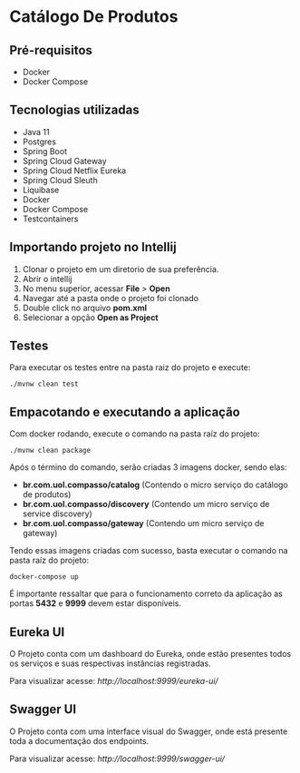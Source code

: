 
# Catálogo De Produtos

## Pré-requisitos

- Docker
- Docker Compose

## Tecnologias utilizadas

- Java 11
- Postgres
- Spring Boot
- Spring Cloud Gateway
- Spring Cloud Netflix Eureka
- Spring Cloud Sleuth
- Liquibase
- Docker
- Docker Compose
- Testcontainers

## Importando projeto no Intellij

 1. Clonar o projeto em um diretorio de sua preferência.
 2. Abrir o intellij
 3. No menu superior, acessar **File** > **Open**
 4. Navegar até a pasta onde o projeto foi clonado
 5. Double click no arquivo **pom.xml**
 6. Selecionar a opção **Open as Project**

## Testes

Para executar os testes entre na pasta raiz do projeto e execute:

```shell
./mvnw clean test
```

## Empacotando e executando a aplicação

Com docker rodando, execute o comando na pasta raíz do projeto:

```shell
./mvnw clean package
```

Após o término do comando, serão criadas 3 imagens docker, sendo elas: 

- **br.com.uol.compasso/catalog** (Contendo o micro serviço do catálogo de produtos)
- **br.com.uol.compasso/discovery** (Contendo um micro serviço de service discovery)
- **br.com.uol.compasso/gateway** (Contendo um micro serviço de gateway)

Tendo essas imagens criadas com sucesso, basta executar o comando na pasta raíz do projeto:

```shell
docker-compose up
```

É importante ressaltar que para o funcionamento correto da aplicação as portas **5432** e **9999** devem estar disponíveis.

## Eureka UI
O Projeto conta com um dashboard do Eureka, onde estão presentes todos os serviços e suas respectivas instâncias registradas. 

Para visualizar acesse: _*http://localhost:9999/eureka-ui/*_

## Swagger UI

O Projeto conta com uma interface visual do Swagger, onde está presente toda a documentação dos endpoints. 

Para visualizar acesse: _*http://localhost:9999/swagger-ui/*_


